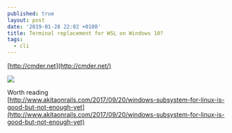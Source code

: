 ```yaml
---
published: true
layout: post
date: '2019-01-28 22:02 +0100'
title: Terminal replacement for WSL on Windows 10?
tags:
  - cli
---
```

[http://cmder.net](http://cmder.net/)

![](https://cdn.scrot.moe/images/2019/01/29/cmder.png)

Worth reading  
[http://www.akitaonrails.com/2017/09/20/windows-subsystem-for-linux-is-good-but-not-enough-yet](http://www.akitaonrails.com/2017/09/20/windows-subsystem-for-linux-is-good-but-not-enough-yet)
